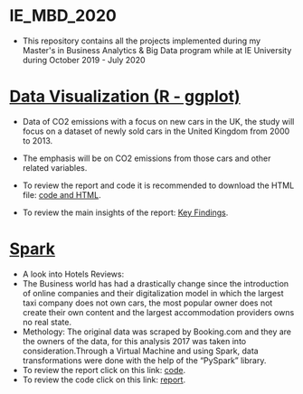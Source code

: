 # IE_MBD_2020

- This repository contains all the projects implemented during my Master's in Business Analytics &amp; Big Data program while at IE University during October 2019 - July 2020

# [Data Visualization (R - ggplot)](https://github.com/BegonaFrigolet/Data_Vizualization_-R-_ggplot-)
- Data of CO2 emissions with a focus on new cars in the UK, the study will focus on a dataset of newly sold cars in the United Kingdom from 2000 to 2013.
- The emphasis will be on CO2 emissions from those cars and other related variables.

- To review the report and code it is recommended to download the HTML file:
[code and HTML](https://github.com/BegonaFrigolet/Data-Visualization_R_Library_ggplot/blob/main/0.Final%20CO2%20Analysis%20HTML.html).
- To review the main insights of the report: [Key Findings](https://github.com/BegonaFrigolet/Data_Vizualization_-R-_ggplot-/blob/main/Final%20HTML.html).

# [Spark](https://github.com/BegonaFrigolet/SPARK)
- A look into Hotels Reviews:
- The Business world has had a drastically change since the introduction of online companies and their digitalization model in which the largest taxi company does not own cars, the most popular owner does not create their own content and the largest accommodation providers owns no real state.
- Methology: The original data was scraped by Booking.com and they are the owners of the data, for this analysis 2017 was taken into consideration.Through a Virtual Machine and using Spark, data transformations were done with the help of the “PySpark” library.
- To review the report click on this link:
[code](https://github.com/BegonaFrigolet/SPARK/blob/main/Spark%20-%20Individual%20Assigment-Begon%CC%83a%20Frigolet.pdf).
- To review the code click on this link: 
[report](https://github.com/BegonaFrigolet/SPARK/blob/main/Begon%CC%83a%20Frigolet-%20Individual%20Assignment%20-%20Hotel%20Review%20Analysis%20-%202017.FINAL.ipynb).

